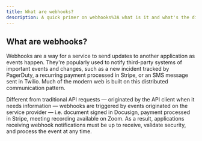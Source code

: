 ```yaml
---
title: What are webhooks?
description: A quick primer on webhooks%3A what is it and what's the difference between webhooks and APIs
---
```


## What are webhooks?

Webhooks are a way for a service to send updates to another application as events happen. They're popularly used to notify third-party systems of important events and changes, such as a new incident tracked by PagerDuty, a recurring payment processed in Stripe, or an SMS message sent in Twilio. Much of the modern web is built on this distributed communication pattern.

Different from traditional API requests — originated by the API client when it needs information — webhooks are triggered by events originated on the service provider — i.e. document signed in Docusign, payment processed in Stripe, meeting recording available on Zoom. As a result, applications receiving webhook notifications must be up to receive, validate security, and process the event at any time.
